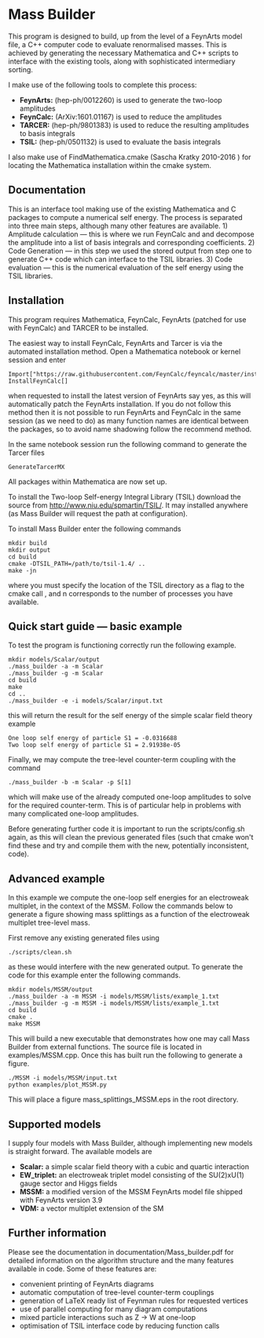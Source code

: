 Mass Builder
======

This program is designed to build, up from the level of a FeynArts model file, a C++ computer code to evaluate renormalised masses. This is achieved by generating the necessary Mathematica and C++ scripts to interface with the existing tools, along with sophisticated intermediary sorting.

I make use of the following tools to complete this process:

- **FeynArts:** (hep-ph/0012260) is used to generate the two-loop amplitudes
- **FeynCalc:**  (ArXiv:1601.01167) is used to reduce the amplitudes
- **TARCER:**  (hep-ph/9801383) is used to reduce the resulting amplitudes to basis integrals
- **TSIL:**  (hep-ph/0501132) is used to evaluate the basis integrals

I also make use of FindMathematica.cmake (Sascha Kratky 2010-2016 ) for locating the Mathematica installation within the cmake system.

Documentation
--
This is an interface tool making use of the existing Mathematica and C packages to compute a numerical self energy.  The process is separated into three main steps, although many other features are available.  1) Amplitude calculation — this is where we run FeynCalc and and decompose the amplitude into a list of basis integrals and corresponding coefficients. 2) Code Generation — in this step we used the stored output from step one to generate C++ code which can interface to the TSIL libraries.  3) Code evaluation — this is the numerical evaluation of the self energy using the TSIL libraries.


Installation
--

This program requires Mathematica, FeynCalc, FeynArts (patched for use with FeynCalc) and TARCER to be installed.

The easiest way to install FeynCalc, FeynArts and Tarcer is via the automated installation method.  Open a Mathematica notebook or kernel session and enter
```
Import["https://raw.githubusercontent.com/FeynCalc/feyncalc/master/install.m"]
InstallFeynCalc[]
```
when requested to install the latest version of FeynArts say yes, as this will automatically patch the FeynArts installation.  If you do not follow this method then it is not possible to run FeynArts and FeynCalc in the same session (as we need to do) as many function names are identical between the packages, so to avoid name shadowing follow the recommend method.

In the same notebook session run the following command to generate the Tarcer files
```
GenerateTarcerMX
```
All packages within Mathematica are now set up.

To install the Two-loop Self-energy Integral Library (TSIL) download the source from http://www.niu.edu/spmartin/TSIL/. It may installed anywhere (as Mass Builder will request the path at configuration).

To install Mass Builder enter the following commands

```
mkdir build
mkdir output
cd build
cmake -DTSIL_PATH=/path/to/tsil-1.4/ ..
make -jn
```
where you must specify the location of the TSIL directory as a flag to the cmake call , and n corresponds to the number of processes you have available.

Quick start guide — basic example
--

To test the program is functioning correctly run the following example.


```
mkdir models/Scalar/output
./mass_builder -a -m Scalar
./mass_builder -g -m Scalar
cd build
make
cd ..
./mass_builder -e -i models/Scalar/input.txt
```

this will return the result for the self energy of the simple scalar field theory example

```
One loop self energy of particle S1 = -0.0316688
Two loop self energy of particle S1 = 2.91938e-05
```

Finally, we may compute the tree-level counter-term coupling with the command
```
./mass_builder -b -m Scalar -p S[1]
```
which will make use of the already computed one-loop amplitudes to solve for the required counter-term.  This is of particular help in problems with many complicated one-loop amplitudes.

Before generating further code it is important to run the scripts/config.sh again, as this will clean the previous generated files (such that cmake won't find these and try and compile them with the new, potentially inconsistent, code).

Advanced example
--
In this example we compute the one-loop self energies for an electroweak multiplet, in the context of the MSSM.  Follow the commands below to generate a figure showing mass splittings as a function of the electroweak multiplet tree-level mass.

First remove any existing generated files using
```
./scripts/clean.sh
```
as these would interfere with the new generated output.  To generate the code for this example enter the following commands.

```
mkdir models/MSSM/output
./mass_builder -a -m MSSM -i models/MSSM/lists/example_1.txt
./mass_builder -g -m MSSM -i models/MSSM/lists/example_1.txt
cd build
cmake .
make MSSM
```
This will build a new executable that demonstrates how one may call Mass Builder from external functions.  The source file is located in examples/MSSM.cpp.  Once this has built run the following to generate a figure.

```
./MSSM -i models/MSSM/input.txt
python examples/plot_MSSM.py
```
This will place a figure mass_splittings_MSSM.eps in the root directory.

Supported models
--
I supply four models with Mass Builder, although implementing new models is straight forward.  The available models are

- **Scalar:** a simple scalar field theory with a cubic and quartic interaction
- **EW_triplet:** an electroweak triplet model consisting of the SU(2)xU(1) gauge sector and Higgs fields
- **MSSM:** a modified version of the MSSM FeynArts model file shipped with FeynArts version 3.9
- **VDM:** a vector multiplet extension of the SM

Further information
--

Please see the documentation in documentation/Mass_builder.pdf for detailed information on the algorithm structure and the many features available in code.  Some of these features are:

- convenient printing of FeynArts diagrams
- automatic computation of tree-level counter-term couplings
- generation of LaTeX ready list of Feynman rules for requested vertices
- use of parallel computing for many diagram computations
- mixed particle interactions such as Z -> W at one-loop
- optimisation of TSIL interface code by reducing function calls





